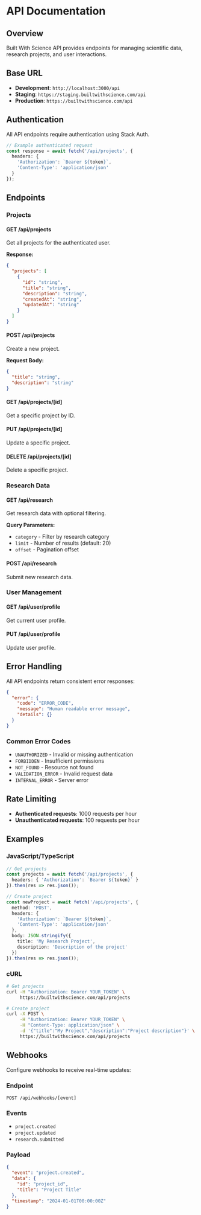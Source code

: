 # API Documentation

## Overview

Built With Science API provides endpoints for managing scientific data, research projects, and user interactions.

## Base URL

- **Development**: `http://localhost:3000/api`
- **Staging**: `https://staging.builtwithscience.com/api`
- **Production**: `https://builtwithscience.com/api`

## Authentication

All API endpoints require authentication using Stack Auth.

```typescript
// Example authenticated request
const response = await fetch('/api/projects', {
  headers: {
    'Authorization': `Bearer ${token}`,
    'Content-Type': 'application/json'
  }
});
```

## Endpoints

### Projects

#### GET /api/projects
Get all projects for the authenticated user.

**Response:**
```json
{
  "projects": [
    {
      "id": "string",
      "title": "string",
      "description": "string",
      "createdAt": "string",
      "updatedAt": "string"
    }
  ]
}
```

#### POST /api/projects
Create a new project.

**Request Body:**
```json
{
  "title": "string",
  "description": "string"
}
```

#### GET /api/projects/[id]
Get a specific project by ID.

#### PUT /api/projects/[id]
Update a specific project.

#### DELETE /api/projects/[id]
Delete a specific project.

### Research Data

#### GET /api/research
Get research data with optional filtering.

**Query Parameters:**
- `category` - Filter by research category
- `limit` - Number of results (default: 20)
- `offset` - Pagination offset

#### POST /api/research
Submit new research data.

### User Management

#### GET /api/user/profile
Get current user profile.

#### PUT /api/user/profile
Update user profile.

## Error Handling

All API endpoints return consistent error responses:

```json
{
  "error": {
    "code": "ERROR_CODE",
    "message": "Human readable error message",
    "details": {}
  }
}
```

### Common Error Codes

- `UNAUTHORIZED` - Invalid or missing authentication
- `FORBIDDEN` - Insufficient permissions
- `NOT_FOUND` - Resource not found
- `VALIDATION_ERROR` - Invalid request data
- `INTERNAL_ERROR` - Server error

## Rate Limiting

- **Authenticated requests**: 1000 requests per hour
- **Unauthenticated requests**: 100 requests per hour

## Examples

### JavaScript/TypeScript
```typescript
// Get projects
const projects = await fetch('/api/projects', {
  headers: { 'Authorization': `Bearer ${token}` }
}).then(res => res.json());

// Create project
const newProject = await fetch('/api/projects', {
  method: 'POST',
  headers: {
    'Authorization': `Bearer ${token}`,
    'Content-Type': 'application/json'
  },
  body: JSON.stringify({
    title: 'My Research Project',
    description: 'Description of the project'
  })
}).then(res => res.json());
```

### cURL
```bash
# Get projects
curl -H "Authorization: Bearer YOUR_TOKEN" \
     https://builtwithscience.com/api/projects

# Create project
curl -X POST \
     -H "Authorization: Bearer YOUR_TOKEN" \
     -H "Content-Type: application/json" \
     -d '{"title":"My Project","description":"Project description"}' \
     https://builtwithscience.com/api/projects
```

## Webhooks

Configure webhooks to receive real-time updates:

### Endpoint
`POST /api/webhooks/[event]`

### Events
- `project.created`
- `project.updated`
- `research.submitted`

### Payload
```json
{
  "event": "project.created",
  "data": {
    "id": "project_id",
    "title": "Project Title"
  },
  "timestamp": "2024-01-01T00:00:00Z"
}
```

